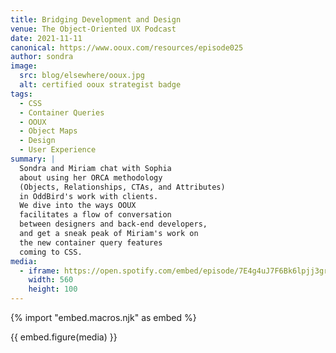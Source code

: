 ```yaml
---
title: Bridging Development and Design
venue: The Object-Oriented UX Podcast
date: 2021-11-11
canonical: https://www.ooux.com/resources/episode025
author: sondra
image:
  src: blog/elsewhere/ooux.jpg
  alt: certified ooux strategist badge
tags:
  - CSS
  - Container Queries
  - OOUX
  - Object Maps
  - Design
  - User Experience
summary: |
  Sondra and Miriam chat with Sophia
  about using her ORCA methodology
  (Objects, Relationships, CTAs, and Attributes)
  in OddBird's work with clients.
  We dive into the ways OOUX
  facilitates a flow of conversation
  between designers and back-end developers,
  and get a sneak peak of Miriam's work on
  the new container query features
  coming to CSS.
media:
  - iframe: https://open.spotify.com/embed/episode/7E4g4uJ7F6Bk6lpjj3grnZ
    width: 560
    height: 100
---
```


{% import "embed.macros.njk" as embed %}

{{ embed.figure(media) }}
